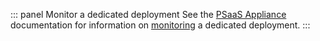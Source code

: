 ::: panel Monitor a dedicated deployment
See the [PSaaS Appliance](/appliance) documentation for information on [monitoring](/appliance/monitoring) a dedicated deployment.
:::